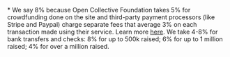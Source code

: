 \* We say 8% because Open Collective Foundation takes 5% for crowdfunding done on the site and third-party payment processors (like Stripe and Paypal) charge separate fees that average 3% on each transaction made using their service. Learn more [here](https://docs.opencollective.foundation/how-it-works/fees). We take 4-8% for bank transfers and checks: 8% for up to 500k raised; 6% for up to 1 million raised; 4% for over a million raised.
